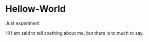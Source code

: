 # Hellow-World
Just experiment

Hi I am said to tell soething about me, but there is to much to say.
